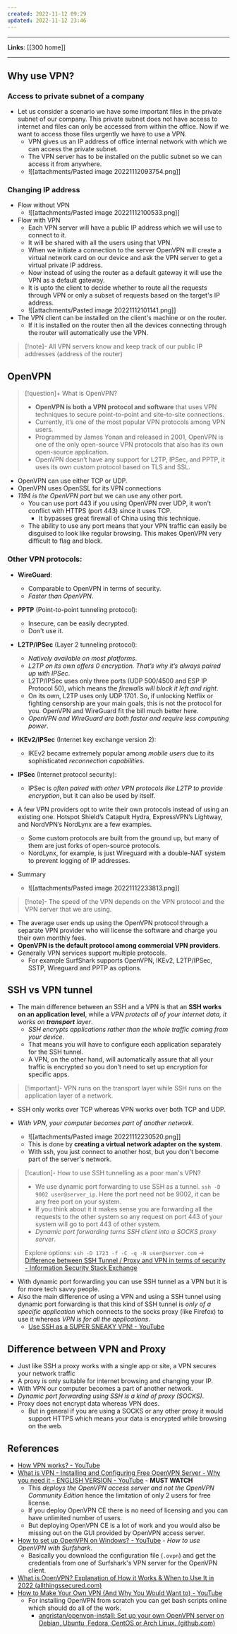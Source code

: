 ```yaml
---
created: 2022-11-12 09:29
updated: 2022-11-12 23:46
---
```

---
**Links**: [[300 home]]

---
## Why use VPN?
### Access to private subnet of a  company
- Let us consider a scenario we have some important files in the private subnet of our company. This private subnet does not have access to internet and files can only be accessed from within the office. Now if we want to access those files urgently we have to use a VPN.
	- VPN gives us an IP address of office internal network with which we can access the private subnet.
	- The VPN server has to be installed on the public subnet so we can access it from anywhere.
	- ![[attachments/Pasted image 20221112093754.png]]

### Changing IP address
- Flow without VPN
	- ![[attachments/Pasted image 20221112100533.png]]
- Flow with VPN
	- Each VPN server will have a public IP address which we will use to connect to it.
	- It will be shared with all the users using that VPN.
	- When we initiate a connection to the server OpenVPN will create a virtual network card on our device and ask the VPN server to get a virtual private IP address.
	- Now instead of using the router as a default gateway it will use the VPN as a default gateway.
	- It is upto the client to decide whether to route all the requests through VPN or only a subset of requests based on the target's IP address.
	- ![[attachments/Pasted image 20221112101141.png]]
- The VPN client can be installed on the client's machine or on the router.
	- If it is installed on the router then all the devices connecting through the router will automatically use the VPN.

> [!note]- All VPN servers know and keep track of our public IP addresses (address of the router)

## OpenVPN
> [!question]+ What is OpenVPN?
> - **OpenVPN is both a VPN protocol and software** that uses VPN techniques to secure point-to-point and site-to-site connections. 
> - Currently, it’s one of the most popular VPN protocols among VPN users.
> - Programmed by James Yonan and released in 2001, OpenVPN is one of the only open-source VPN protocols that also has its own open-source application.
> - OpenVPN doesn’t have any support for L2TP, IPSec, and PPTP, it uses its own custom protocol based on TLS and SSL.

- OpenVPN can use either TCP or UDP.
- OpenVPN uses OpenSSL for its VPN connections
- *1194 is the OpenVPN port* but we can use any other port.
	- You can use port 443 if you using OpenVPN over UDP, it won't conflict with HTTPS (port 443) since it uses TCP.
		- It bypasses great firewall of China using this technique.
	- The ability to use any port means that your VPN traffic can easily be disguised to look like regular browsing. This makes OpenVPN very difficult to flag and block.

### Other VPN protocols:
- **WireGuard**: 
	- Comparable to OpenVPN in terms of security.
	- *Faster than OpenVPN*.
- **PPTP** (Point-to-point tunneling protocol): 
	- Insecure, can be easily decrypted.
	- Don't use it.
- **L2TP/IPSec** (Layer 2 tunneling protocol): 
	- *Natively available on most platforms*. 
	- *L2TP on its own offers 0 encryption. That’s why it’s always paired up with IPSec*.
	- L2TP/IPSec uses only three ports (UDP 500/4500 and ESP IP Protocol 50), which means the *firewalls will block it left and right*. 
	- On its own, L2TP uses only UDP 1701. So, if unlocking Netflix or fighting censorship are your main goals, this is not the protocol for you. OpenVPN and WireGuard fit the bill much better here.
	- *OpenVPN and WireGuard are both faster and require less computing power*.
- **IKEv2/IPSec** (Internet key exchange version 2):
	- IKEv2 became extremely popular among *mobile users* due to its sophisticated *reconnection capabilities*.
- **IPSec** (Internet protocol security):
	- IPSec is *often paired with other VPN protocols like L2TP to provide encryption*, but it can also be used by itself.
- A few VPN providers opt to write their own protocols instead of using an existing one. Hotspot Shield’s Catapult Hydra, ExpressVPN’s Lightway, and NordVPN’s NordLynx are a few examples.
	- Some custom protocols are built from the ground up, but many of them are just forks of open-source protocols. 
	- NordLynx, for example, is just Wireguard with a double-NAT system to prevent logging of IP addresses.

- Summary
	- ![[attachments/Pasted image 20221112233813.png]]

> [!note]- The speed of the VPN depends on the VPN protocol and the VPN server that we are using.

- The average user ends up using the OpenVPN protocol through a separate VPN provider who will license the software and charge you their own monthly fees.
- **OpenVPN is the default protocol among commercial VPN providers**.
- Generally VPN services support multiple protocols.
	- For example SurfShark supports OpenVPN, IKEv2, L2TP/IPSec, SSTP, Wireguard and PPTP as options.

## SSH vs VPN tunnel
- The main difference between an SSH and a VPN is that an **SSH works on an application level**, while a *VPN protects all of your internet data, it works on **transport** layer*. 
	- *SSH encrypts applications rather than the whole traffic coming from your device*.
	- That means you will have to configure each application separately for the SSH tunnel.
	- A VPN, on the other hand, will automatically assure that all your traffic is encrypted so you don’t need to set up encryption for specific apps.

> [!important]- VPN runs on the transport layer while SSH runs on the application layer of a network.
- SSH only works over TCP whereas VPN works over both TCP and UDP.

- *With VPN, your computer becomes part of another network*. 
	- ![[attachments/Pasted image 20221112230520.png]]
	- This is done by **creating a virtual network adapter on the system**.
	- With ssh, you just connect to another host, but you don't become part of the server's network.

> [!caution]- How to use SSH tunnelling as a poor man's VPN?
> - We use dynamic port forwarding to use SSH as a tunnel. `ssh -D 9002 user@server_ip`. Here the port need not be 9002, it can be any free port on your system.
> - If you think about it it makes sense you are forwarding all the requests to the other system so any request on port 443 of your system will go to port 443 of other system.
> - *Dynamic port forwarding turns SSH client into a SOCKS proxy server*.
>
> Explore options: `ssh -D 1723 -f -C -q -N user@server.com` -> [Difference between SSH Tunnel / Proxy and VPN in terms of security - Information Security Stack Exchange](https://security.stackexchange.com/questions/200248/difference-between-ssh-tunnel-proxy-and-vpn-in-terms-of-security)

- With dynamic port forwarding you can use SSH tunnel as a VPN but it is for more tech savvy people.
- Also the main difference of using a VPN and using a SSH tunnel using dynamic port forwarding is that this kind of SSH tunnel is *only of a specific application* which connects to the socks proxy (like Firefox) to use it whereas *VPN is for all the applications*.
	- [Use SSH as a SUPER SNEAKY VPN! - YouTube](https://www.youtube.com/watch?v=_Wcxh4-Vt6k)

## Difference between VPN and Proxy
- Just like SSH a proxy works with a single app or site, a VPN secures your network traffic
- A proxy is only suitable for internet browsing and changing your IP.
- With VPN our computer becomes a part of another network.
- *Dynamic port forwarding using SSH is a kind of proxy (SOCKS)*.
- Proxy does not encrypt data whereas VPN does. 
	- But in general if you are using a SOCKS or any other proxy it would support HTTPS which means your data is encrypted while browsing on the web.

## References
- [How VPN works? - YouTube](https://www.youtube.com/watch?v=IzGEfBm0XNY)
- [What is VPN - Installing and Configuring Free OpenVPN Server - Why you need it - ENGLISH VERSION - YouTube](https://www.youtube.com/watch?v=WhTGWYYtUMg) - **MUST WATCH**
	- This *deploys the OpenVPN access server and not the OpenVPN Community Edition* hence the limitation of only 2 users for free license. 
	- If you deploy OpenVPN CE there is no need of licensing and you can have unlimited number of users.
	- But deploying OpenVPN CE is a lot of work and you would also be missing out on the GUI provided by OpenVPN access server.
- [How to set up OpenVPN on Windows? - YouTube](https://www.youtube.com/watch?v=TTm3G_ot3W8) - *How to use OpenVPN with Surfshark*.
	- Basically you download the configuration file (`.ovpn`) and get the credentials from one of Surfshark's VPN server for the OpenVPN client.
- [What is OpenVPN? Explanation of How it Works & When to Use It in 2022 (allthingssecured.com)](https://www.allthingssecured.com/vpn/faq/what-is-openvpn/)
- [How to Make Your Own VPN (And Why You Would Want to) - YouTube](https://www.youtube.com/watch?v=gxpX_mubz2A)
	- For installing OpenVPN from scratch you can get bash scripts online which should do all of the work.
		- [angristan/openvpn-install: Set up your own OpenVPN server on Debian, Ubuntu, Fedora, CentOS or Arch Linux. (github.com)](https://github.com/angristan/openvpn-install)


